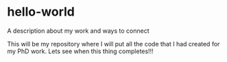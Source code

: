 # hello-world
A description about my work and ways to connect

This will be my repository where I will put all the code that I had created for my PhD work. Lets see when this thing completes!!!
